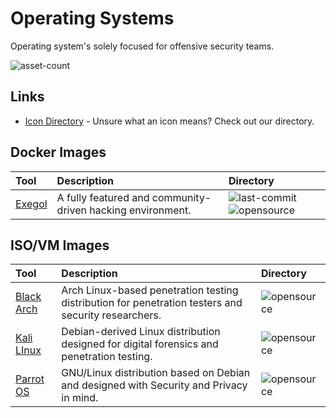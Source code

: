 # Operating Systems

Operating system's solely focused for offensive security teams.

![asset-count](https://img.shields.io/badge/Tools%20%26%20Resources%20Available-4-947cb0?style=for-the-badge)

## Links <!-- {docsify-ignore} -->

- [Icon Directory](../ICONS.md) - Unsure what an icon means? Check out our directory.

## Docker Images

| Tool | Description | Directory |
| :--- | :--- | :--- |
| [Exegol](https://github.com/ShutdownRepo/Exegol) | A fully featured and community-driven hacking environment. | ![last-commit](https://img.shields.io/github/last-commit/ShutdownRepo/Exegol?color=947cb0&style=flat-square) ![opensource](https://raw.githubusercontent.com/0xPGP/SecTools/main/docs/icons/opensource.png) |

## ISO/VM Images

| Tool | Description | Directory |
| :--- | :--- | :--- |
| [Black Arch](https://www.blackarch.org/) | Arch Linux-based penetration testing distribution for penetration testers and security researchers. | ![opensource](https://raw.githubusercontent.com/0xPGP/SecTools/main/docs/icons/opensource.png) |
| [Kali LInux](https://www.kali.org/get-kali/) | Debian-derived Linux distribution designed for digital forensics and penetration testing. | ![opensource](https://raw.githubusercontent.com/0xPGP/SecTools/main/docs/icons/opensource.png) |
| [Parrot OS](https://www.parrotsec.org/) | GNU/Linux distribution based on Debian and designed with Security and Privacy in mind. | ![opensource](https://raw.githubusercontent.com/0xPGP/SecTools/main/docs/icons/opensource.png) |


